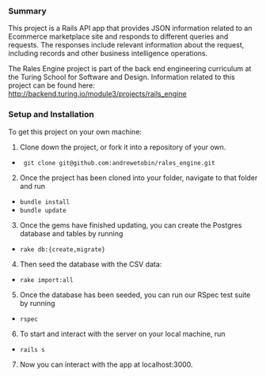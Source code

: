### Summary
This project is a Rails API app that provides JSON information related to an Ecommerce marketplace site and responds to different queries and requests. The responses include relevant information about the request, including records and other business intelligence operations.

The Rales Engine project is part of the back end engineering curriculum at the Turing School for Software and Design. Information related to this project can be found here: http://backend.turing.io/module3/projects/rails_engine

### Setup and Installation
To get this project on your own machine:

1. Clone down the project, or fork it into a repository of your own.
  * ``` git clone git@github.com:andrewetobin/rales_engine.git```
2. Once the project has been cloned into your folder, navigate to that folder and run
  * `bundle install`
  * `bundle update`
3. Once the gems have finished updating, you can create the Postgres database and tables by running
  * `rake db:{create,migrate}`
4. Then seed the database with the CSV data:
  * `rake import:all`
5. Once the database has been seeded, you can run our RSpec test suite by running
  * `rspec`
6. To start and interact with the server on your local machine, run
  * `rails s`
7. Now you can interact with the app at localhost:3000.
